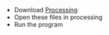 - Download [Processing](https://processing.org/download)
- Open these files in processing
- Run the program
